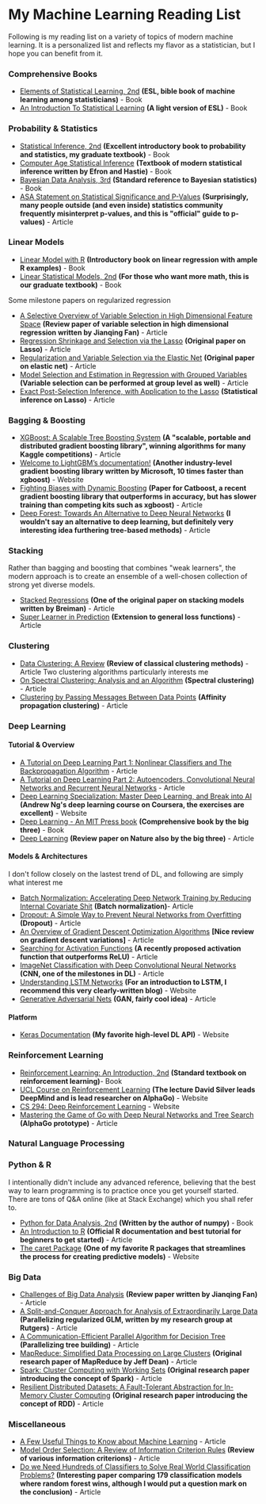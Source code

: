 # My Machine Learning Reading List
Following is my reading list on a variety of topics of modern machine learning. It is a personalized list and reflects my flavor as a statistician, but I hope you can benefit from it.

### Comprehensive Books

* [Elements of Statistical Learning, 2nd](http://web.stanford.edu/~hastie/ElemStatLearn/printings/ESLII_print12.pdf) **(ESL, bible book of machine learning among statisticians)** - Book
* [An Introduction To Statistical Learning](http://www-bcf.usc.edu/~gareth/ISL/) **(A light version of ESL)** - Book

### Probability & Statistics

* [Statistical Inference, 2nd](https://www.amazon.com/Statistical-Inference-George-Casella/dp/0534243126) **(Excellent introductory book to probability and statistics, my graduate textbook)** - Book
* [Computer Age Statistical Inference](https://web.stanford.edu/~hastie/CASI_files/PDF/casi.pdf) **(Textbook of modern statistical inference written by Efron and Hastie)** - Book
* [Bayesian Data Analysis, 3rd](https://www.amazon.com/Bayesian-Analysis-Chapman-Statistical-Science/dp/1439840954) **(Standard reference to Bayesian statistics)** - Book
* [ASA Statement on Statistical Significance and P-Values](http://amstat.tandfonline.com/doi/pdf/10.1080/00031305.2016.1154108?needAccess=true) **(Surprisingly, many people outside (and even inside) statistics community frequently misinterpret p-values, and this is "official" guide to p-values)** - Article

### Linear Models

* [Linear Model with R](http://www.utstat.toronto.edu/~brunner/books/LinearModelsWithR.pdf) **(Introductory book on linear regression with ample R examples)** - Book
* [Linear Statistical Models, 2nd](https://www.amazon.com/Linear-Statistical-Models-James-Stapleton/dp/0470231467) **(For those who want more math, this is our graduate textbook)** - Book

Some milestone papers on regularized regression
* [A Selective Overview of Variable Selection in High Dimensional Feature Space](https://arxiv.org/pdf/0910.1122.pdf) **(Review paper of variable selection in high dimensional regression written by Jianqing Fan)** - Article
* [Regression Shrinkage and Selection via the Lasso](https://statweb.stanford.edu/~tibs/lasso/lasso.pdf) **(Original paper on Lasso)** - Article
* [Regularization and Variable Selection via the Elastic Net](https://web.stanford.edu/~hastie/Papers/B67.2%20(2005)%20301-320%20Zou%20&%20Hastie.pdf) **(Original paper on elastic net)** - Article
* [Model Selection and Estimation in Regression with Grouped Variables](http://citeseerx.ist.psu.edu/viewdoc/download?doi=10.1.1.366.4278&rep=rep1&type=pdf) **(Variable selection can be performed at group level as well)** - Article
* [Exact Post-Selection Inference, with Application to the Lasso](https://arxiv.org/abs/1311.6238.pdf) **(Statistical inference on Lasso)** - Article

### Bagging & Boosting

* [XGBoost: A Scalable Tree Boosting System](https://arxiv.org/pdf/1603.02754.pdf) **(A "scalable, portable and distributed gradient boosting library", winning algorithms for many Kaggle competitions)** - Article
* [Welcome to LightGBM’s documentation!](https://lightgbm.readthedocs.io/en/latest/) **(Another industry-level gradient boosting library written by Microsoft, 10 times faster than xgboost)** - Website
* [Fighting Biases with Dynamic Boosting](https://arxiv.org/pdf/1706.09516.pdf) **(Paper for Catboost, a recent gradient boosting library that outperforms in accuracy, but has slower training than competing kits such as xgboost)** - Article
* [Deep Forest: Towards An Alternative to Deep Neural Networks](https://arxiv.org/pdf/1702.08835.pdf) **(I wouldn't say an alternative to deep learning, but definitely very interesting idea furthering tree-based methods)** - Article

### Stacking

Rather than bagging and boosting that combines "weak learners", the modern approach is to create an ensemble of a well-chosen collection of strong yet diverse models.
* [Stacked Regressions](http://statistics.berkeley.edu/sites/default/files/tech-reports/367.pdf) **(One of the original paper on stacking models written by Breiman)** - Article
* [Super Learner in Prediction](http://biostats.bepress.com/cgi/viewcontent.cgi?article=1226&context=ucbbiostat) **(Extension to general loss functions)** - Article

### Clustering

* [Data Clustering: A Review](https://www.cs.rutgers.edu/~mlittman/courses/lightai03/jain99data.pdf) **(Review of classical clustering methods)** - Article
Two clustering algorithms particularly interests me
* [On Spectral Clustering: Analysis and an Algorithm](http://ai.stanford.edu/~ang/papers/nips01-spectral.pdf) **(Spectral clustering)** - Article
* [Clustering by Passing Messages Between Data Points](http://www.psi.toronto.edu/affinitypropagation/FreyDueckScience07.pdf) **(Affinity propagation clustering)** - Article

### Deep Learning

#### Tutorial & Overview
* [A Tutorial on Deep Learning Part 1: Nonlinear Classifiers and The Backpropagation Algorithm](http://ai.stanford.edu/~quocle/tutorial1.pdf) - Article
* [A Tutorial on Deep Learning Part 2: Autoencoders, Convolutional Neural Networks and Recurrent Neural Networks](http://ai.stanford.edu/~quocle/tutorial2.pdf) - Article
* [Deep Learning Specialization: Master Deep Learning, and Break into AI](https://www.coursera.org/specializations/deep-learning) **(Andrew Ng's deep learning course on Coursera, the exercises are excellent)** - Website
* [Deep Learning - An MIT Press book](http://www.deeplearningbook.org/) **(Comprehensive book by the big three)** - Book
* [Deep Learning](https://www.nature.com/articles/nature14539) **(Review paper on Nature also by the big three)** - Article

#### Models & Architectures
I don't follow closely on the lastest trend of DL, and following are simply what interest me
* [Batch Normalization: Accelerating Deep Network Training by Reducing Internal Covariate Shit](https://arxiv.org/pdf/1502.03167v3.pdf) **(Batch normalization)**- Article
* [Dropout: A Simple Way to Prevent Neural Networks from Overfitting](https://www.cs.toronto.edu/~hinton/absps/JMLRdropout.pdf) **(Dropout)** - Article
* [An Overview of Gradient Descent Optimization Algorithms](https://arxiv.org/pdf/1609.04747.pdf) **[Nice review on gradient descent variations]** - Article
* [Searching for Activation Functions](https://arxiv.org/pdf/1710.05941.pdf) **(A recently proposed activation function that outperforms ReLU)** - Article
* [ImageNet Classification with Deep Convolutional Neural Networks](https://www.nvidia.cn/content/tesla/pdf/machine-learning/imagenet-classification-with-deep-convolutional-nn.pdf) **(CNN, one of the milestones in DL)** - Article
* [Understanding LSTM Networks](http://colah.github.io/posts/2015-08-Understanding-LSTMs/) **(For an introduction to LSTM, I recommend this very clearly-written blog)** - Website
* [Generative Adversarial Nets](https://papers.nips.cc/paper/5423-generative-adversarial-nets.pdf) **(GAN, fairly cool idea)** - Article

#### Platform
* [Keras Documentation](https://keras.io/) **(My favorite high-level DL API)** - Website

### Reinforcement Learning

* [Reinforcement Learning: An Introduction, 2nd](http://ufal.mff.cuni.cz/~straka/courses/npfl114/2016/sutton-bookdraft2016sep.pdf) **(Standard textbook on reinforcement learning)**- Book
* [UCL Course on Reinforcement Learning](http://www0.cs.ucl.ac.uk/staff/d.silver/web/Teaching.html) **(The lecture David Silver leads DeepMind and is lead researcher on AlphaGo)** - Website
* [CS 294: Deep Reinforcement Learning](http://rll.berkeley.edu/deeprlcourse/) - Website
* [Mastering the Game of Go with Deep Neural Networks and Tree Search](https://gogameguru.com/i/2016/03/deepmind-mastering-go.pdf) **(AlphaGo prototype)** - Article

### Natural Language Processing

### Python & R

I intentionally didn't include any advanced reference, believing that the best way to learn programming is to practice once you get yourself started. There are tons of Q&A online (like at Stack Exchange) which you shall refer to.
* [Python for Data Analysis, 2nd](http://shop.oreilly.com/product/0636920050896.do) **(Written by the author of numpy)** - Book
* [An Introduction to R](https://cran.r-project.org/doc/manuals/r-release/R-intro.pdf) **(Official R documentation and best tutorial for beginners to get started)** - Article
* [The caret Package](http://topepo.github.io/caret/index.html) **(One of my favorite R packages that streamlines the process for creating predictive models)** - Website

### Big Data

* [Challenges of Big Data Analysis](https://arxiv.org/pdf/1308.1479.pdf) **(Review paper written by Jianqing Fan)** - Article
* [A Split-and-Conquer Approach for Analysis of Extraordinarily Large Data](http://www3.stat.sinica.edu.tw/sstest/oldpdf/A24n49.pdf) **(Parallelizing regularized GLM, written by my research group at Rutgers)** - Article
* [A Communication-Efficient Parallel Algorithm for Decision Tree](https://arxiv.org/pdf/1611.01276.pdf) **(Parallelizing tree building)** - Article
* [MapReduce: Simplified Data Processing on Large Clusters](https://static.googleusercontent.com/media/research.google.com/en//archive/mapreduce-osdi04.pdf) **(Original research paper of MapReduce by Jeff Dean)** - Article
* [Spark: Cluster Computing with Working Sets](https://www.usenix.org/legacy/event/hotcloud10/tech/full_papers/Zaharia.pdf) **(Original research paper introducing the concept of Spark)** - Article
* [Resilient Distributed Datasets: A Fault-Tolerant Abstraction for In-Memory Cluster Computing](https://www.usenix.org/system/files/conference/nsdi12/nsdi12-final138.pdf) **(Original research paper introducing the concept of RDD)** - Article

### Miscellaneous
* [A Few Useful Things to Know about Machine Learning](https://homes.cs.washington.edu/~pedrod/papers/cacm12.pdf) - Article
* [Model Order Selection: A Review of Information Criterion Rules](http://www.sal.ufl.edu/eel6935/2008/01311138_ModelOrderSelection_Stoica.pdf) **(Review of various information criterions)** - Article
* [Do we Need Hundreds of Classifiers to Solve Real World Classification Problems?](http://jmlr.org/papers/volume15/delgado14a/delgado14a.pdf) **(Interesting paper comparing 179 classification models where random forest wins, although I would put a question mark on the conclusion)** - Article
